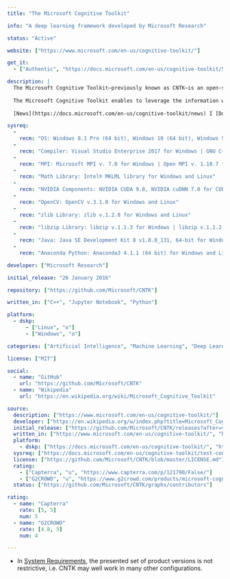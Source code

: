 ```yaml
---
title: "The Microsoft Cognitive Toolkit"

info: "A deep learning framework developed by Microsoft Research"

status: "Active"

website: ["https://www.microsoft.com/en-us/cognitive-toolkit/"]

get_it:
  - ["Authentic", "https://docs.microsoft.com/en-us/cognitive-toolkit/Setup-CNTK-on-your-machine"]

description: |
  The Microsoft Cognitive Toolkit—previously known as CNTK—is an open-source toolkit for commercial-grade distributed [deep learning](/search#deep_learning). It describes neural networks as a series of computational steps via a directed graph. 
  
  The Microsoft Cognitive Toolkit enables to leverage the information within massive data-sets through [deep learning](/search#deep_learning) by providing scaling, speed, and accuracy with commercial-grade quality and compatibility with the programming languages and algorithms already in use.
  
  [News](https://docs.microsoft.com/en-us/cognitive-toolkit/news) I [Documentation](https://docs.microsoft.com/en-us/cognitive-toolkit/) I [FAQ](https://docs.microsoft.com/en-us/cognitive-toolkit/CNTK-FAQ) I [Blog](https://www.microsoft.com/en-us/cognitive-toolkit/blog/)

sysreq:
  -
    recm: "OS: Windows 8.1 Pro (64 bit), Windows 10 (64 bit), Windows Server 2012 R2 Standard and later | Ubuntu 16.04 LTS (64 bit"
  -
    recm: "Compiler: Visual Studio Enterprise 2017 for Windows | GNU C++ 5.4.0 for Linux"
  -
    recm: "MPI: Microsoft MPI v. 7.0 for Windows | Open MPI v. 1.10.7 for Linux"
  -
    recm: "Math Library: Intel® MKLML library for Windows and Linux"
  -
    recm: "NVIDIA Components: NVIDIA CUDA 9.0, NVIDIA cuDNN 7.0 for CUDA 9.0, NVIDIA CUB 1.7.4 for Windows and Linux"
  -
    recm: "OpenCV: OpenCV v.3.1.0 for Windows and Linux"
  -
    recm: "zlib Library: zlib v.1.2.8 for Windows and Linux"
  -
    recm: "libzip Library: libzip v.1.1.3 for Windows | libzip v.1.1.2 for Linux"
  -
    recm: "Java: Java SE Development Kit 8 v1.8.0_131, 64-bit for Windows | OpenJDK 7, 64-bit for Linux"
  -
    recm: "Anaconda Python: Anaconda3 4.1.1 (64 bit) for Windows and Linux"

developer: ["Microsoft Research"]

initial_release: "26 January 2016"

repository: ["https://github.com/Microsoft/CNTK"]

written_in: ["C++", "Jupyter Notebook", "Python"]

platform:
  - dskp:
      - ["Linux", "o"]
      - ["Windows", "o"]

categories: ["Artificial Intelligence", "Machine Learning", "Deep Learning", "Framework"]

license: ["MIT"]

social:
  - name: "GitHub"
    url: "https://github.com/Microsoft/CNTK"
  - name: "Wikipedia"
    url: "https://en.wikipedia.org/wiki/Microsoft_Cognitive_Toolkit"

source:
  description: ["https://www.microsoft.com/en-us/cognitive-toolkit/"]
  developer: ["https://en.wikipedia.org/w/index.php?title=Microsoft_Cognitive_Toolkit&oldid=868040263"]
  initial_release: ["https://github.com/Microsoft/CNTK/releases?after=v1.7.1"]
  written_in: ["https://www.microsoft.com/en-us/cognitive-toolkit/", "https://github.com/Microsoft/CNTK"]
  platform:
    - dskp: ["https://docs.microsoft.com/en-us/cognitive-toolkit/", "https://docs.microsoft.com/en-us/cognitive-toolkit/Setup-CNTK-on-your-machine"]
  sysreq: ["https://docs.microsoft.com/en-us/cognitive-toolkit/test-configurations"]
  license: ["https://github.com/Microsoft/CNTK/blob/master/LICENSE.md"]
  rating:
    - ["Capterra", "u", "https://www.capterra.com/p/121790/False/"]
    - ["G2CROWD", "u", "https://www.g2crowd.com/products/microsoft-cognitive-toolkit-formerly-cntk/reviews"]
  status: ["https://github.com/Microsoft/CNTK/graphs/contributors"]

rating:
  - name: "Capterra"
    rate: [5, 5]
    num: 5
  - name: "G2CROWD"
    rate: [4.8, 5]
    num: 4

---
```

  * In [System Requirements](#sysreq), the presented set of product versions is not restrictive, i.e. CNTK may well work in many other configurations.